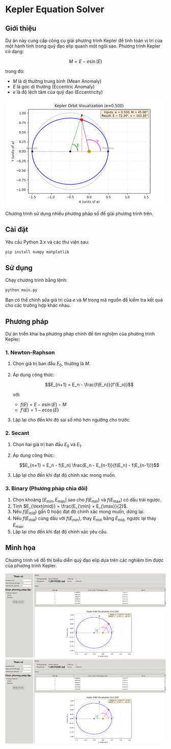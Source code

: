 # Kepler Equation Solver

## Giới thiệu
Dự án này cung cấp công cụ giải phương trình Kepler để tính toán vị trí của một hành tinh trong quỹ đạo elip quanh một ngôi sao. Phương trình Kepler có dạng:

$$M = E - e \sin(E)$$

trong đó:
- $M$ là dị thường trung bình (Mean Anomaly)
- $E$ là góc dị thường (Eccentric Anomaly)
- $e$ là độ lệch tâm của quỹ đạo (Eccentricity)
<img src="phuong_phap_tinh\Bai_Tap_Lon\graph_plotted.png" alt="Orbit Plot" width="600">

Chương trình sử dụng nhiều phương pháp số để giải phương trình trên.

## Cài đặt

Yêu cầu Python 3.x và các thư viện sau:
```bash
pip install numpy matplotlib
```

## Sử dụng
Chạy chương trình bằng lệnh:
```bash
python main.py
```

Bạn có thể chỉnh sửa giá trị của $e$ và $M$ trong mã nguồn để kiểm tra kết quả cho các trường hợp khác nhau.

## Phương pháp
Dự án triển khai ba phương pháp chính để tìm nghiệm của phương trình Kepler:

### 1. Newton-Raphson
1. Chọn giá trị ban đầu $E_0$, thường là $M$.
2. Áp dụng công thức:

   $$E_{n+1} = E_n - \frac{f(E_n)}{f'(E_n)}$$

   với:
   - $f(E) = E - e \sin(E) - M$
   - $f'(E) = 1 - e \cos(E)$

3. Lặp lại cho đến khi độ sai số nhỏ hơn ngưỡng cho trước.

### 2. Secant
1. Chọn hai giá trị ban đầu $E_0$ và $E_1$.
2. Áp dụng công thức:

   $$E_{n+1} = E_n - f(E_n) \frac{E_n - E_{n-1}}{f(E_n) - f(E_{n-1})}$$

3. Lặp lại cho đến khi đạt độ chính xác mong muốn.

### 3. Binary (Phương pháp chia đôi)
1. Chọn khoảng $[E_{\min}, E_{\max}]$ sao cho $f(E_{\min})$ và $f(E_{\max})$ có dấu trái ngược.
2. Tính $E_{\text{mid}} = \frac{E_{\min} + E_{\max}}{2}$.
3. Nếu $f(E_{\text{mid}})$ gần 0 hoặc đạt độ chính xác mong muốn, dừng lại.
4. Nếu $f(E_{\text{mid}})$ cùng dấu với $f(E_{\min})$, thay $E_{\min}$ bằng $E_{\text{mid}}$, ngược lại thay $E_{\max}$.
5. Lặp lại cho đến khi đạt độ chính xác yêu cầu.

## Minh họa
Chương trình vẽ đồ thị biểu diễn quỹ đạo elip dựa trên các nghiệm tìm được của phương trình Kepler.

<img src="phuong_phap_tinh/Bai_Tap_Lon/minh_hoa2.png" alt="Orbit Plot" width="600">

<img src="phuong_phap_tinh\Bai_Tap_Lon\minh_hoa2.png" alt="Orbit Plot" width="600">
